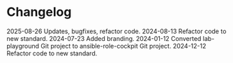 # Changelog

2025-08-26 Updates, bugfixes, refactor code.
2024-08-13 Refactor code to new standard.
2024-07-23 Added branding.
2024-01-12 Converted lab-playground Git project to ansible-role-cockpit Git project.
2024-12-12 Refactor code to new standard.
